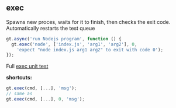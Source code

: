 ## exec

Spawns new proces, waits for it to finish, then
checks the exit code. Automatically restarts the test queue

```js
gt.async('run Nodejs program', function () {
  gt.exec('node', ['index.js', 'arg1', 'arg2'], 0,
    'expect "node index.js arg1 arg2" to exit with code 0');
});
```

Full [exec unit test](examples/exec/tests.js)

**shortcuts:**

```js
gt.exec(cmd, [...], 'msg');
// same as 
gt.exec(cmd, [...], 0, 'msg');
```